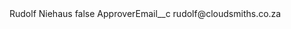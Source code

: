 <?xml version="1.0" encoding="UTF-8"?>
<CustomMetadata xmlns="http://soap.sforce.com/2006/04/metadata" xmlns:xsi="http://www.w3.org/2001/XMLSchema-instance" xmlns:xsd="http://www.w3.org/2001/XMLSchema">
    <label>Rudolf Niehaus</label>
    <protected>false</protected>
    <values>
        <field>ApproverEmail__c</field>
        <value xsi:type="xsd:string">rudolf@cloudsmiths.co.za</value>
    </values>
</CustomMetadata>
